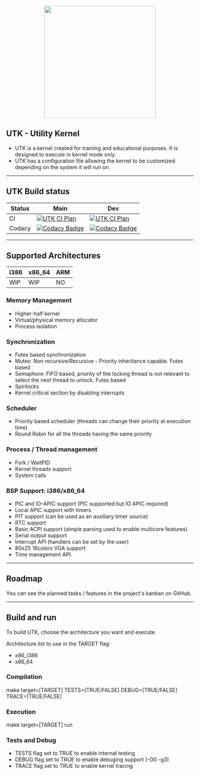 <p align="center">
	<img src="https://github.com/Oxmose/UTK-Reboot/raw/main/Doc/logo/utk_logo.png" width="300">
</p>

## UTK - Utility Kernel

* UTK is a kernel created for training and educational purposes. It is designed to execute in kernel mode only.
* UTK has a configuration file allowing the kernel to be customized depending on the system it will run on.

----------

## UTK Build status


| Status | Main | Dev |
| --- | --- | --- |
| CI | [![UTK CI Plan](https://github.com/Oxmose/nUTK/actions/workflows/github-action-qemu.yml/badge.svg?branch=main)](https://github.com/Oxmose/nUTK/actions/workflows/github-action-qemu.yml) | [![UTK CI Plan](https://github.com/Oxmose/nUTK/actions/workflows/github-action-qemu.yml/badge.svg?branch=dev)](https://github.com/Oxmose/nUTK/actions/workflows/github-action-qemu.yml) |
| Codacy | [![Codacy Badge](https://app.codacy.com/project/badge/Grade/d02a03d7f40a4a0e8b6821c6be95aa31)](https://app.codacy.com/gh/Oxmose/nUTK/dashboard?utm_source=gh&utm_medium=referral&utm_content=&utm_campaign=Badge_grade) | [![Codacy Badge](https://app.codacy.com/project/badge/Grade/d02a03d7f40a4a0e8b6821c6be95aa31)](https://app.codacy.com/gh/Oxmose/nUTK/dashboard?utm_source=gh&utm_medium=referral&utm_content=&utm_campaign=Badge_grade) |


----------

## Supported Architectures
| i386 | x86_64 | ARM |
| --- | --- | --- |
|  WIP |   WIP | NO |

### Memory Management

* Higher-half kernel
* Virtual/physical memory allocator
* Process isolation

### Synchronization

* Futex based synchronization
* Mutex: Non recursive/Recursive - Priority inheritance capable. Futex based
* Semaphore: FIFO based, priority of the locking thread is not relevant to select the next thread to unlock. Futex based
* Spinlocks
* Kernel critical section by disabling interrupts

### Scheduler

* Priority based scheduler (threads can change their priority at execution time)
* Round Robin for all the threads having the same priority

### Process / Thread management

* Fork / WaitPID
* Kernel threads support
* System calls

### BSP Support: i386/x86_64

* PIC and IO-APIC support (PIC supported but IO APIC required)
* Local APIC support with timers
* PIT support (can be used as an auxiliary timer source)
* RTC support
* Basic ACPI support (simple parsing used to enable multicore features)
* Serial output support
* Interrupt API (handlers can be set by the user)
* 80x25 16colors VGA support
* Time management API.

----------

## Roadmap
You can see the planned tasks / features in the project's kanban on GitHub.

----------
## Build and run
To build UTK, choose the architecture you want and execute.

Architecture list to use in the TARGET flag:
* x86_i386
* x86_64

### Compilation
make target=[TARGET] TESTS=[TRUE/FALSE] DEBUG=[TRUE/FALSE] TRACE=[TRUE/FALSE]

### Execution
make target=[TARGET] run

### Tests and Debug
* TESTS flag set to TRUE to enable internal testing
* DEBUG flag set to TRUE to enable debuging support (-O0 -g3)
* TRACE flag set to TRUE to enable kernel tracing